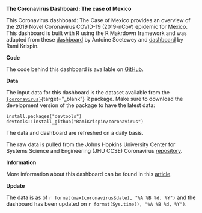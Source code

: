 **The Coronavirus Dashboard: The case of Mexico**

This Coronavirus dashboard: The Case of Mexico provides an overview of the 2019 Novel Coronavirus COVID-19 (2019-nCoV) epidemic for Mexico. This dashboard is built with R using the R Makrdown framework and was adapted from these 
[dashboard](https://www.antoinesoetewey.com/files/coronavirus-dashboard.html) by Antoine Soetewey and [dashboard](https://ramikrispin.github.io/coronavirus_dashboard/) by Rami Krispin.

**Code**

The code behind this dashboard is available on [GitHub](https://github.com/josephignace/coronavirus_dashboard).

**Data**

The input data for this dashboard is the dataset available from the [`{coronavirus}`](https://github.com/RamiKrispin/coronavirus){target="_blank"} R package. Make sure to download the development version of the package to have the latest data:

```
install.packages("devtools")
devtools::install_github("RamiKrispin/coronavirus")
```

The data and dashboard are refreshed on a daily basis.

The raw data is pulled from the Johns Hopkins University Center for Systems Science and Engineering (JHU CCSE) Coronavirus [repository](https://github.com/RamiKrispin/coronavirus-csv).

**Information**

More information about this dashboard can be found in this [article](https://www.statsandr.com/blog/how-to-create-a-simple-coronavirus-dashboard-specific-to-your-country-in-r/).

**Update**

The data is as of `r format(max(coronavirus$date), "%A %B %d, %Y")` and the dashboard has been updated on `r format(Sys.time(), "%A %B %d, %Y")`.



